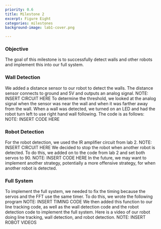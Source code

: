 ```yaml
---
priority: 0.6
title: Milestone 2
excerpt: Figure Eight
categories: milestones
background-image: lab1-cover.png

---
```

### Objective
The goal of this milestone is to successfully detect walls and other robots and implement this into our full system.

### Wall Detection
We added a distance sensor to our robot to detect the walls. The distance sensor connects to ground and 5V and outputs an analog signal. 
NOTE: INSERT CIRCUIT HERE
To determine the threshold, we looked at the analog signal when the sensor was near the wall and when it was farther away from the wall. When a wall was detected, we turned on an LED and had the robot turn left to use right hand wall following. The code is as follows:
NOTE: INSERT CODE HERE

### Robot Detection
For the robot detection, we used the IR amplifier circuit from lab 2. 
NOTE: INSERT CIRCUIT HERE
We decided to stop the robot when another robot is detected. To do this, we added on to the code from lab 2 and set both servos to 90.
NOTE: INSERT CODE HERE
In the future, we may want to implement another strategy, potentially a more offensive strategy, for when another robot is detected.

### Full System
To implement the full system, we needed to fix the timing because the servos and the FFT use the same timer. To do this, we wrote the following program
NOTE: INSERT TIMING CODE
We then added this function to our line tracking code, as well as the wall detection code and the robot detection code to implement the full system.
Here is a video of our robot doing line tracking, wall detection, and robot detection.
NOTE: INSERT ROBOT VIDEOS
